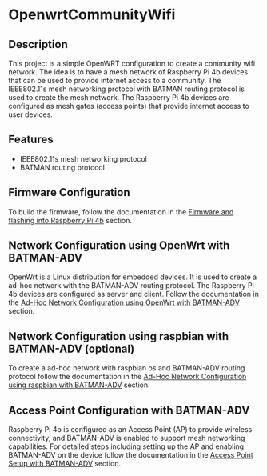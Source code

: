 # OpenwrtCommunityWifi

## Description

This project is a simple OpenWRT configuration to create a community wifi network. The idea is to have a mesh network of Raspberry Pi 4b devices that can be used to provide internet access to a community. The IEEE802.11s mesh networking protocol with BATMAN routing protocol is used to create the mesh network. The Raspberry Pi 4b devices are configured as mesh gates (access points) that provide internet access to user devices.

## Features

- IEEE802.11s mesh networking protocol
- BATMAN routing protocol

## Firmware Configuration

<!-- firmware.md -->

To build the firmware, follow the documentation in the [Firmware and flashing into Raspberry Pi 4b](firmware/firmware.md) section.

## Network Configuration using OpenWrt with BATMAN-ADV

OpenWrt is a Linux distribution for embedded devices. It is used to create a ad-hoc network with the BATMAN-ADV routing protocol. The Raspberry Pi 4b devices are configured as server and client. Follow the documentation in the [Ad-Hoc Network Configuration using OpenWrt with BATMAN-ADV](AdHoc/OpenWRT.md) section.

## Network Configuration using raspbian with BATMAN-ADV (optional)
To create a ad-hoc network with raspbian os and BATMAN-ADV routing protocol follow the documentation in the [Ad-Hoc Network Configuration using raspbian with BATMAN-ADV](Raspbian_adhoc\Adhoc_batman_raspbian.md) section.

## Access Point Configuration with BATMAN-ADV

Raspberry Pi 4b is configured as an Access Point (AP) to provide wireless connectivity, and BATMAN-ADV is enabled to support mesh networking capabilities. For detailed steps including setting up the AP and enabling BATMAN-ADV on the device follow the documentation in the [Access Point Setup with BATMAN-ADV](AccessPoint/AccessPoint.md) section.

